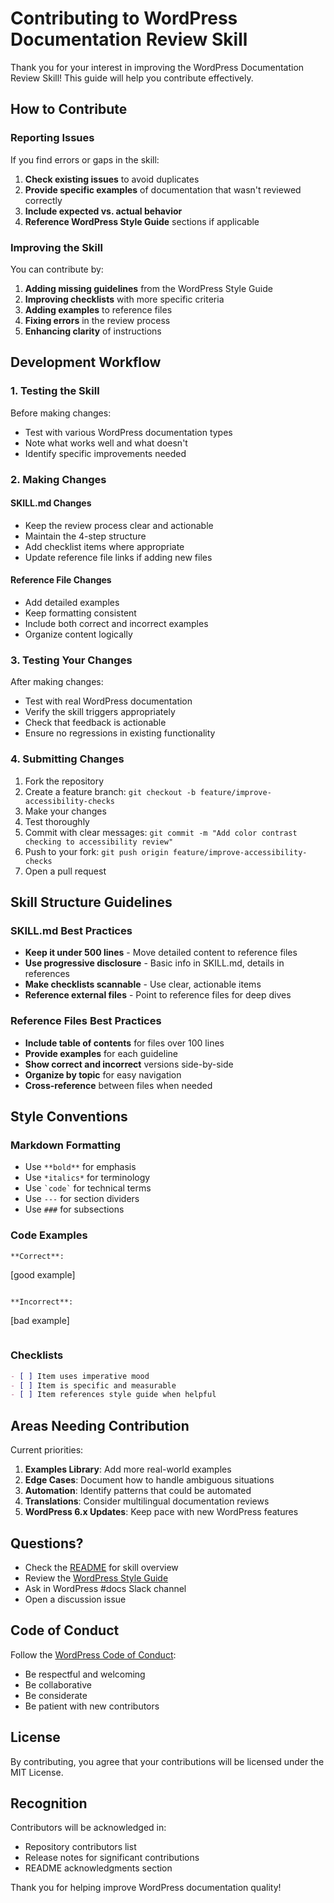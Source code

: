 # Contributing to WordPress Documentation Review Skill

Thank you for your interest in improving the WordPress Documentation Review Skill! This guide will help you contribute effectively.

## How to Contribute

### Reporting Issues

If you find errors or gaps in the skill:

1. **Check existing issues** to avoid duplicates
2. **Provide specific examples** of documentation that wasn't reviewed correctly
3. **Include expected vs. actual behavior**
4. **Reference WordPress Style Guide** sections if applicable

### Improving the Skill

You can contribute by:

1. **Adding missing guidelines** from the WordPress Style Guide
2. **Improving checklists** with more specific criteria
3. **Adding examples** to reference files
4. **Fixing errors** in the review process
5. **Enhancing clarity** of instructions

## Development Workflow

### 1. Testing the Skill

Before making changes:
- Test with various WordPress documentation types
- Note what works well and what doesn't
- Identify specific improvements needed

### 2. Making Changes

#### SKILL.md Changes
- Keep the review process clear and actionable
- Maintain the 4-step structure
- Add checklist items where appropriate
- Update reference file links if adding new files

#### Reference File Changes
- Add detailed examples
- Keep formatting consistent
- Include both correct and incorrect examples
- Organize content logically

### 3. Testing Your Changes

After making changes:
- Test with real WordPress documentation
- Verify the skill triggers appropriately
- Check that feedback is actionable
- Ensure no regressions in existing functionality

### 4. Submitting Changes

1. Fork the repository
2. Create a feature branch: `git checkout -b feature/improve-accessibility-checks`
3. Make your changes
4. Test thoroughly
5. Commit with clear messages: `git commit -m "Add color contrast checking to accessibility review"`
6. Push to your fork: `git push origin feature/improve-accessibility-checks`
7. Open a pull request

## Skill Structure Guidelines

### SKILL.md Best Practices

- **Keep it under 500 lines** - Move detailed content to reference files
- **Use progressive disclosure** - Basic info in SKILL.md, details in references
- **Make checklists scannable** - Use clear, actionable items
- **Reference external files** - Point to reference files for deep dives

### Reference Files Best Practices

- **Include table of contents** for files over 100 lines
- **Provide examples** for each guideline
- **Show correct and incorrect** versions side-by-side
- **Organize by topic** for easy navigation
- **Cross-reference** between files when needed

## Style Conventions

### Markdown Formatting

- Use `**bold**` for emphasis
- Use `*italics*` for terminology
- Use `` `code` `` for technical terms
- Use `---` for section dividers
- Use `###` for subsections

### Code Examples

```markdown
**Correct**:
```
[good example]
```

**Incorrect**:
```
[bad example]
```
```

### Checklists

```markdown
- [ ] Item uses imperative mood
- [ ] Item is specific and measurable
- [ ] Item references style guide when helpful
```

## Areas Needing Contribution

Current priorities:

1. **Examples Library**: Add more real-world examples
2. **Edge Cases**: Document how to handle ambiguous situations
3. **Automation**: Identify patterns that could be automated
4. **Translations**: Consider multilingual documentation reviews
5. **WordPress 6.x Updates**: Keep pace with new WordPress features

## Questions?

- Check the [README](README.md) for skill overview
- Review the [WordPress Style Guide](https://make.wordpress.org/docs/style-guide/)
- Ask in WordPress #docs Slack channel
- Open a discussion issue

## Code of Conduct

Follow the [WordPress Code of Conduct](https://make.wordpress.org/handbook/community-code-of-conduct/):

- Be respectful and welcoming
- Be collaborative
- Be considerate
- Be patient with new contributors

## License

By contributing, you agree that your contributions will be licensed under the MIT License.

## Recognition

Contributors will be acknowledged in:
- Repository contributors list
- Release notes for significant contributions
- README acknowledgments section

Thank you for helping improve WordPress documentation quality!

